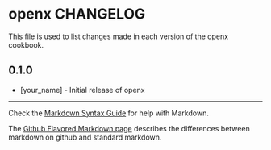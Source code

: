 openx CHANGELOG
===============

This file is used to list changes made in each version of the openx cookbook.

0.1.0
-----
- [your_name] - Initial release of openx

- - -
Check the [Markdown Syntax Guide](http://daringfireball.net/projects/markdown/syntax) for help with Markdown.

The [Github Flavored Markdown page](http://github.github.com/github-flavored-markdown/) describes the differences between markdown on github and standard markdown.
